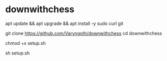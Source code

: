 # downwithchess

apt update && apt upgrade && apt install -y sudo curl git

git clone https://github.com/Varyngoth/downwithchess
cd downwithchess

chmod +x setup.sh

sh setup.sh
